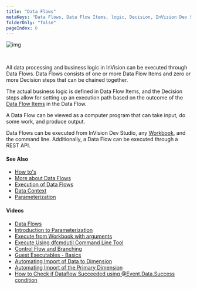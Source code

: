 ```yaml
---
title: "Data Flows"
metaKeys: "Data Flows, Data Flow Items, logic, Decision, InVision Dev Studio "
folderOnly: "false"
pageIndex: 6
---
```



![img](https://profitbasedocs.blob.core.windows.net/images/DFny.png)

<br/>

All data processing and business logic in InVision can be executed through Data Flows. Data Flows consists of one or more Data Flow Items and zero or more Decision steps that can be chained together. 

The actual business logic is defined in Data Flow Items, and the Decision steps allow for setting up an execution path based on the outcome of the [Data Flow Items](dataflowitems.md) in the Data Flow.

A Data Flow can be viewed as a computer program that can take input, do some work, and produce output.

Data Flows can be executed from InVision Dev Studio, any [Workbook](workbooks.md), and the command line. Additionally, a Data Flow can be executed through a REST API.
<br/>

#### See Also

- [How to's](dataflows/howto.md)
- [More about Data Flows](workbooks/components/dataflow.md)
- [Execution of Data Flows](dataflows/execution.md)
- [Data Context](dataflows/datacontext.md)
- [Parameterization](dataflows/parametrization.md)
  <br/>

#### Videos

- [Data Flows](../videos/dataflows.md)
- [Introduction to Parameterization](https://profitbasedocs.blob.core.windows.net/videos/Data%20Flow%20-%20Introduction%20to%20parameterization.mp4)
- [Execute from Workbook with arguments](https://profitbasedocs.blob.core.windows.net/videos/Data%20Flow%20-%20Execute%20from%20Workbook%20with%20arguments.mp4)
- [Execute Using dfcmdutil Command Line Tool](https://profitbasedocs.blob.core.windows.net/videos/Data%20Flow%20-%20Execute%20using%20dfcmdutil%20command%20line%20tool.mp4)
- [Control Flow and Branching](https://profitbasedocs.blob.core.windows.net/videos/Data%20Flow%20-%20Control%20Flow%20and%20Branching.mp4)
- [Guest Executables - Basics](https://profitbasedocs.blob.core.windows.net/videos/Guest%20Executables%20-%20Basics.mp4)
- [Automating Import of Data to Dimension](https://profitbasedocs.blob.core.windows.net/videos/Automating%20Import%20of%20Data%20to%20Dimension.mp4)
- [Automating Import of the Primary Dimension](https://profitbasedocs.blob.core.windows.net/videos/Dimension%20-%20Import%20Primary%20Dimension.mp4)
- [How to Check if Dataflow Succeeded using @Event.Data.Success condition](https://profitbasedocs.blob.core.windows.net/videos/DF%20-%20Check%20if%20dataflow%20succeeded%20or%20not.mp4)